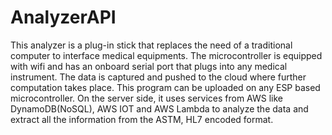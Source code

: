 # AnalyzerAPI
This analyzer is a plug-in stick that replaces the need of a traditional computer to interface medical equipments. The microcontroller is equipped with wifi and has an onboard serial port that plugs into any medical instrument. The data is captured and pushed to the cloud where further computation takes place.
This program can be uploaded on any ESP based microcontroller. On the server side, it uses services from AWS like DynamoDB(NoSQL), AWS IOT and AWS Lambda to analyze the data and extract all the information from the ASTM, HL7 encoded format. 

